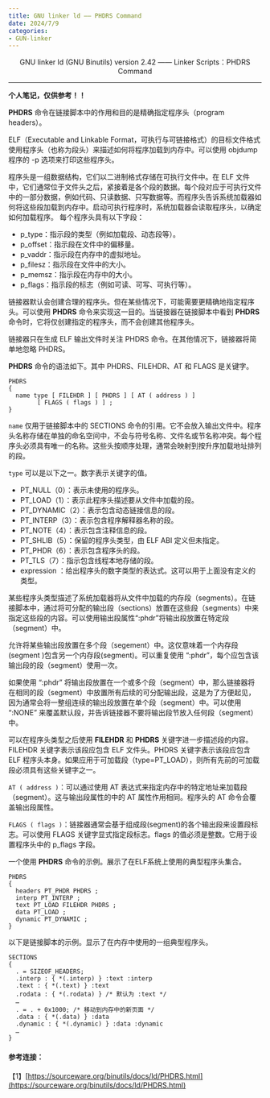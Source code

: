 ```yaml
---
title: GNU linker ld —— PHDRS Command
date: 2024/7/9
categories: 
- GUN-linker
---
```


<center>
GNU linker ld (GNU Binutils) version 2.42 —— Linker Scripts：PHDRS Command
</center>

<!--more-->

***

**个人笔记，仅供参考！！**

**PHDRS** 命令在链接脚本中的作用和目的是精确指定程序头（program headers）。

ELF（Executable and Linkable Format，可执行与可链接格式）的目标文件格式使用程序头（也称为段头）来描述如何将程序加载到内存中。可以使用 objdump 程序的 -p 选项来打印这些程序头。

程序头是一组数据结构，它们以二进制格式存储在可执行文件中。在 ELF 文件中，它们通常位于文件头之后，紧接着是各个段的数据。每个段对应于可执行文件中的一部分数据，例如代码、只读数据、只写数据等。而程序头告诉系统加载器如何将这些段加载到内存中。启动可执行程序时，系统加载器会读取程序头，以确定如何加载程序。
每个程序头具有以下字段：
- p_type：指示段的类型（例如加载段、动态段等）。
- p_offset：指示段在文件中的偏移量。
- p_vaddr：指示段在内存中的虚拟地址。
- p_filesz：指示段在文件中的大小。
- p_memsz：指示段在内存中的大小。
- p_flags：指示段的标志（例如可读、可写、可执行等）。


链接器默认会创建合理的程序头。但在某些情况下，可能需要更精确地指定程序头。可以使用 **PHDRS** 命令来实现这一目的。当链接器在链接脚本中看到 **PHDRS** 命令时，它将仅创建指定的程序头，而不会创建其他程序头。

链接器只在生成 ELF 输出文件时关注 PHDRS 命令。在其他情况下，链接器将简单地忽略 PHDRS。

 **PHDRS** 命令的语法如下。其中 PHDRS、FILEHDR、AT 和 FLAGS 是关键字。
```
PHDRS
{
  name type [ FILEHDR ] [ PHDRS ] [ AT ( address ) ]
        [ FLAGS ( flags ) ] ;
}
```

`name` 仅用于链接脚本中的 SECTIONS 命令的引用。它不会放入输出文件中。程序头名称存储在单独的命名空间中，不会与符号名称、文件名或节名称冲突。每个程序头必须具有唯一的名称。这些头按顺序处理，通常会映射到按升序加载地址排列的段。

`type` 可以是以下之一。数字表示关键字的值。
- PT_NULL（0）：表示未使用的程序头。
- PT_LOAD（1）：表示此程序头描述要从文件中加载的段。
- PT_DYNAMIC（2）：表示包含动态链接信息的段。
- PT_INTERP（3）：表示包含程序解释器名称的段。
- PT_NOTE（4）：表示包含注释信息的段。
- PT_SHLIB（5）：保留的程序头类型，由 ELF ABI 定义但未指定。
- PT_PHDR（6）：表示包含程序头的段。
- PT_TLS（7）：指示包含线程本地存储的段。
- expression ：给出程序头的数字类型的表达式。这可以用于上面没有定义的类型。

某些程序头类型描述了系统加载器将从文件中加载的内存段（segments）。在链接脚本中，通过将可分配的输出段（sections）放置在这些段（segments）中来指定这些段的内容。可以使用输出段属性“:phdr”将输出段放置在特定段（segment）中。

允许将某些输出段放置在多个段（segement）中。这仅意味着一个内存段(segment )包含另一个内存段(segment)。可以重复使用 “:phdr”，每个应包含该输出段的段（segment）使用一次。

如果使用 “:phdr” 将输出段放置在一个或多个段（segment）中，那么链接器将在相同的段（segment）中放置所有后续的可分配输出段，这是为了方便起见，因为通常会将一整组连续的输出段放置在单个段（segment）中。可以使用 “:NONE” 来覆盖默认段，并告诉链接器不要将输出段节放入任何段（segment）中。

可以在程序头类型之后使用 **FILEHDR** 和 **PHDRS** 关键字进一步描述段的内容。FILEHDR 关键字表示该段应包含 ELF 文件头。PHDRS 关键字表示该段应包含 ELF 程序头本身。如果应用于可加载段（type=PT_LOAD），则所有先前的可加载段必须具有这些关键字之一。

`AT ( address )`：可以通过使用 AT 表达式来指定内存中的特定地址来加载段（segment）。这与输出段属性的中的 AT 属性作用相同。程序头的 AT 命令会覆盖输出段属性。

`FLAGS ( flags )`：链接器通常会基于组成段(segment)的各个输出段来设置段标志。可以使用 FLAGS 关键字显式指定段标志。flags 的值必须是整数。它用于设置程序头中的 p_flags 字段。

一个使用 **PHDRS** 命令的示例。展示了在ELF系统上使用的典型程序头集合。
```
PHDRS
{
  headers PT_PHDR PHDRS ;
  interp PT_INTERP ;
  text PT_LOAD FILEHDR PHDRS ;
  data PT_LOAD ;
  dynamic PT_DYNAMIC ;
}
```

以下是链接脚本的示例。显示了在内存中使用的一组典型程序头。
```
SECTIONS
{
  . = SIZEOF_HEADERS;
  .interp : { *(.interp) } :text :interp
  .text : { *(.text) } :text
  .rodata : { *(.rodata) } /* 默认为 :text */
  …
  . = . + 0x1000; /* 移动到内存中的新页面 */
  .data : { *(.data) } :data
  .dynamic : { *(.dynamic) } :data :dynamic
  …
}
```



#### 参考连接：
【1】[https://sourceware.org/binutils/docs/ld/PHDRS.html](https://sourceware.org/binutils/docs/ld/PHDRS.html)